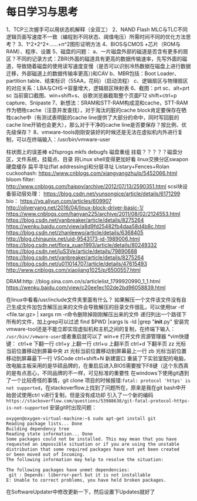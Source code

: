 # 每日学习与思考
1、TCP三次握手可以用状态机解释（全双工）
2、NAND Flash MLC与TLC不同逻辑页面写速度不一致（编程到不同状态、阈值电压）所需时间不同的优化方法思考？
3、1^2+2^2+......+n^2图形证明方法
4、BIOS与CMOS  +芯片（ROM与RAM）、程序、设置
5、磁盘的问题：
a、一片磁盘外部的磁道是否含有更多的扇区？不同的记录方式：ZBR(外面的磁道具有更高的数据传输速率，先写外面的磁道，导致随着磁盘的使用读写速度变慢（是否可以识别冷热数据在磁盘上进行数据迁移，外部磁道上的数据传输率更高）)和CAV
b、MBR包括：Boot Loader、partition table、结束标识（55AA，花码）（启动流程）
c、逻辑扇区与物理扇区的对应关系：LBA与CHS->容量增大，逻辑扇区映射表
6、截图：prt sc、alt+prt sc 当前窗口截图、win+shift+s、谷歌浏览器截取整个页面F12  shift+ctrl+p capture、Snipaste
7、新想法：SRAM和STT-RAM构成混和cache，STT-RAM作为牺牲cache（注意并发查找），对于淘汰的脏的cache block肯定要保存在牺牲cache中（有测试表明脏的cache line提供了大部分的命中，同时写回脏的cache line开销也会更大），那么对于干净的cache line是否要保存？按比例、优先级保存？
8、vmware-tools刚刚安装好的时候还是无法在虚拟机内外进行复制，可以在终端输入：/usr/bin/vmware-user

柱状图上的误差棒
e2fsprogs  mkfs debugfs
磁盘重组
挂载？？？？？磁盘分区，文件系统，挂载点、目录
将Linux shell变得更加好看
linux交换分区swapon
硬盘缓存
扁平寻址(flat addressing)和分层寻址
Listary+Fences+Rolan
cuckoohash:
https://www.cnblogs.com/xiangyangzhu/p/5452066.html
bloom filter:
http://www.cnblogs.com/haippy/archive/2012/07/13/2590351.html
scsi块设备驱动层处理：
https://blog.csdn.net/yunsongice/article/details/6171299
bio：
https://yq.aliyun.com/articles/609907
http://oliveryang.net/2016/04/linux-block-driver-basic-1/
https://www.cnblogs.com/hanyan225/archive/2011/08/02/2124553.html
https://blog.csdn.net/vanbreaker/article/details/8275264
https://wenku.baidu.com/view/a8d9fd25482fb4daa58d4b8c.html
https://blog.csdn.net/zhanleewo/article/details/6368405
http://blog.chinaunix.net/uid-9543173-id-1989006.html
https://blog.csdn.net/flora_xuan1993/article/details/80249332
https://blog.csdn.net/juS3Ve/article/details/79890688
https://blog.csdn.net/vanbreaker/article/details/8275264
https://blog.csdn.net/u011014707/article/details/47615493
http://www.cnblogs.com/xiaojiang1025/p/6500557.html

DRAM:http:
//blog.sina.com.cn/s/articlelist_1799920990_1_1.html
https://wenku.baidu.com/view/c20ee1ec102de2bd96058839.html

在linux中看看/usr/include文件夹里面有什么？
如果解压一个文件该文件没有自己生成文件加包含解压出来的文件会导致解压的目录文件很乱，可以使用tar -tf <file.tar.gz> | xargs rm -r命令删除掉刚刚解压出来的文件
递归列出一个路径下所有的文件，加上grep可以过滤
find $PWD |xargs ls -ld |grep "__init__.py"
安装完vmware-tool还是不能立即实现虚拟机和主机之间的复制，在终端下输入：
`/usr/bin//vmware-user`或者重启就可以了
win+e 打开文件资源管理器
*vim快捷键：
    ctrl+e 下翻一行     ctrl+y 上翻一行 
    ctrl+u 上翻半页     ctrl+d 下翻半页
    zz 光标当前位置移动到屏幕中央  zt 光标当前位置移动到屏幕最上一行   zb 光标当前位置移动到屏幕最下一行
VSCode   ctrl+shift+N   新建窗口 
重装了下实验室配的电脑，改电脑主板采用的是华硕品牌的，在重启后进入BIOS需要按下F8键（这个东西真的是有点恶心，不同品牌的不一样，可见标准的重要性
在windows下使用git遇到了一个比较奇怪的事情，git clone 项目的时候报错:`fatal: protocol 'https' is not supported`，在stackoverflow上找到了问题所在，原来是我在git bash中开始尝试使用ctrl v进行复制，但是没有成功却 引入了一个新的编码`https://stackoverflow.com/questions/53988638/git-fatal-protocol-https-is-not-supported`
安装git时出现问题：
```
oxygen@oxygen-virtual-machine:~$ sudo apt-get install git
Reading package lists... Done
Building dependency tree       
Reading state information... Done
Some packages could not be installed. This may mean that you have
requested an impossible situation or if you are using the unstable
distribution that some required packages have not yet been created
or been moved out of Incoming.
The following information may help to resolve the situation:

The following packages have unmet dependencies:
 git : Depends: liberror-perl but it is not installable
E: Unable to correct problems, you have held broken packages.
```
在SoftwareUpdater中修改更新一下，然后设置下Updates就好了